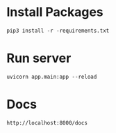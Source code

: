 # Install Packages
```
pip3 install -r -requirements.txt
```

# Run server
```
uvicorn app.main:app --reload
```

# Docs
```
http://localhost:8000/docs
```
